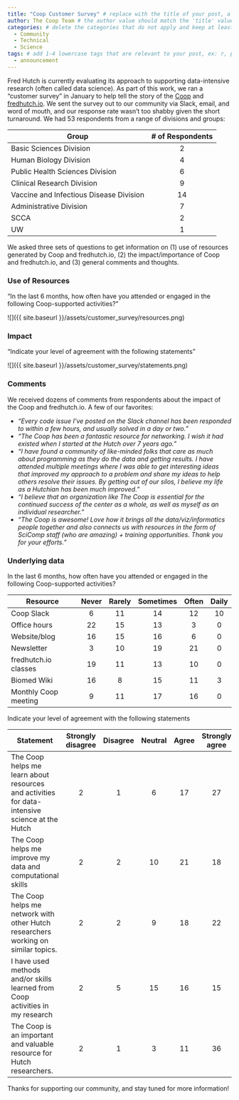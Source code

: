 ```yaml
---
title: "Coop Customer Survey" # replace with the title of your post, a short catchy description to entice readers
author: The Coop Team # the author value should match the 'title' value of your contributor file located here /gh-pages/_contributors. If you do not have a contributor file, please feel free to make one or contact one of our team members to assist you.
categories: # delete the categories that do not apply and keep at least one
  - Community
  - Technical
  - Science
tags: # add 1-4 lowercase tags that are relevant to your post, ex: r, python, genomics, workflows
  - announcement
---
```

Fred Hutch is currently evaluating its approach to supporting data-intensive research (often called data science). As part of this work, we ran a “customer survey” in January to help tell the story of the [Coop](https://research.fhcrc.org/coop/en.html) and [fredhutch.io](https://www.fredhutch.io/). We sent the survey out to our community via Slack, email, and word of mouth, and our response rate wasn’t too shabby given the short turnaround. We had 53 respondents from a range of divisions and groups:

| **Group** | **# of Respondents**
| --- | :---:
| Basic Sciences Division | 2
| Human Biology Division | 4
| Public Health Sciences Division | 6
| Clinical Research Division | 9
| Vaccine and Infectious Disease Division | 14
| Administrative Division | 7
| SCCA | 2
| UW | 1

We asked three sets of questions to get information on (1) use of resources generated by Coop and fredhutch.io, (2) the impact/importance of Coop and fredhutch.io, and (3) general comments and thoughts. 

### Use of Resources ###
“In the last 6 months, how often have you attended or engaged in the following Coop-supported activities?”

![]({{ site.baseurl }}/assets/customer_survey/resources.png)

### Impact ###
“Indicate your level of agreement with the following statements”

![]({{ site.baseurl }}/assets/customer_survey/statements.png)

### Comments ###
We received dozens of comments from respondents about the impact of the Coop and fredhutch.io. A few of our favorites:

- _“Every code issue I've posted on the Slack channel has been responded to within a few hours, and usually solved in a day or two.”_
- _“The Coop has been a fantastic resource for networking. I wish it had existed when I started at the Hutch over 7 years ago.”_
- _“I have found a community of like-minded folks that care as much about programming as they do the data and getting results. I have attended multiple meetings where I was able to get interesting ideas that improved my approach to a problem and share my ideas to help others resolve their issues. By getting out of our silos, I believe my life as a Hutchian has been much improved.”_
- _“I believe that an organization like The Coop is essential for the continued success of the center as a whole, as well as myself as an individual researcher.”_
- _“The Coop is awesome! Love how it brings all the data/viz/informatics people together and also connects us with resources in the form of SciComp staff (who are amazing) + training opportunities. Thank you for your efforts.”_

### Underlying data ###
In the last 6 months, how often have you attended or engaged in the following Coop-supported activities?

| **Resource** | **Never** | **Rarely** | **Sometimes** | **Often** | **Daily** |
| --- | :---: | :---: | :---: | :---: | :---: |
| Coop Slack | 6 | 11 | 14 | 12 | 10 |
| Office hours | 22 | 15 | 13 | 3 | 0 |
| Website/blog | 16 | 15 | 16 | 6 | 0 |
| Newsletter | 3 | 10 | 19 | 21 | 0 |
| fredhutch.io classes | 19 | 11 | 13 | 10 | 0 |
| Biomed Wiki | 16 | 8 | 15 | 11 | 3 |
| Monthly Coop meeting | 9 | 11 | 17 | 16 | 0 |

Indicate your level of agreement with the following statements

| **Statement** | **Strongly disagree** | **Disagree** | **Neutral** | **Agree** | **Strongly agree** |
| --- | :---: | :---: | :---: | :---: | :---: |
| The Coop helps me learn about resources and activities for data-intensive science at the Hutch | 2 | 1 | 6 | 17 | 27 |
| The Coop helps me improve my data and computational skills | 2 | 2 | 10 | 21 | 18 |
| The Coop helps me network with other Hutch researchers working on similar topics. | 2 | 2 | 9 | 18 | 22 |
| I have used methods and/or skills learned from Coop activities in my research | 2 | 5 | 15 | 16 | 15 |
| The Coop is an important and valuable resource for Hutch researchers. | 2 | 1 | 3 | 11 | 36 |

Thanks for supporting our community, and stay tuned for more information!
